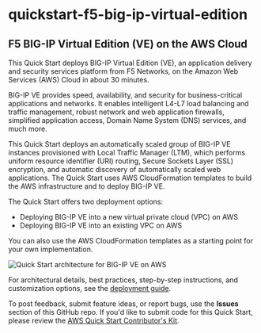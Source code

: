 
# quickstart-f5-big-ip-virtual-edition
## F5 BIG-IP Virtual Edition (VE) on the AWS Cloud


This Quick Start deploys BIG-IP Virtual Edition (VE), an application delivery and security services platform from F5 Networks, on the Amazon Web Services (AWS) Cloud in about 30 minutes.  

BIG-IP VE provides speed, availability, and security for business-critical applications and networks. It enables intelligent L4-L7 load balancing and traffic management, robust network and web application firewalls, simplified application access, Domain Name System (DNS) services, and much more.

This Quick Start deploys an automatically scaled group of BIG-IP VE instances provisioned with Local Traffic Manager (LTM), which performs uniform resource identifier (URI) routing, Secure Sockets Layer (SSL) encryption, and automatic discovery of automatically scaled web applications. The Quick Start uses AWS CloudFormation templates to build the AWS infrastructure and to deploy BIG-IP VE.

The Quick Start offers two deployment options:

- Deploying BIG-IP VE into a new virtual private cloud (VPC) on AWS
- Deploying BIG-IP VE into an existing VPC on AWS

You can also use the AWS CloudFormation templates as a starting point for your own implementation.

![Quick Start architecture for BIG-IP VE on AWS](https://d0.awsstatic.com/partner-network/QuickStart/datasheets/f5-big-ip-ve-architecture-on-aws.png)

For architectural details, best practices, step-by-step instructions, and customization options, see the 
[deployment guide](https://fwd.aws/v9XxR).

To post feedback, submit feature ideas, or report bugs, use the **Issues** section of this GitHub repo.
If you'd like to submit code for this Quick Start, please review the [AWS Quick Start Contributor's Kit](https://aws-quickstart.github.io/). 
